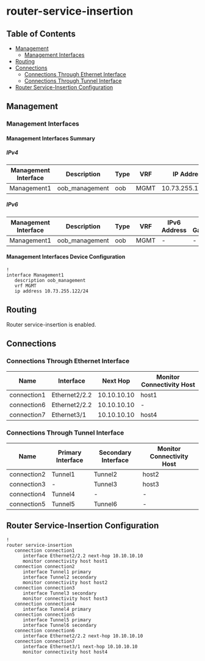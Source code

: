 # router-service-insertion

## Table of Contents

- [Management](#management)
  - [Management Interfaces](#management-interfaces)
- [Routing](#routing)
- [Connections](#connections)
  - [Connections Through Ethernet Interface](#connections-through-ethernet-interface)
  - [Connections Through Tunnel Interface](#connections-through-tunnel-interface)
- [Router Service-Insertion Configuration](#router-service-insertion-configuration)

## Management

### Management Interfaces

#### Management Interfaces Summary

##### IPv4

| Management Interface | Description | Type | VRF | IP Address | Gateway |
| -------------------- | ----------- | ---- | --- | ---------- | ------- |
| Management1 | oob_management | oob | MGMT | 10.73.255.122/24 | 10.73.255.2 |

##### IPv6

| Management Interface | Description | Type | VRF | IPv6 Address | IPv6 Gateway |
| -------------------- | ----------- | ---- | --- | ------------ | ------------ |
| Management1 | oob_management | oob | MGMT | - | - |

#### Management Interfaces Device Configuration

```eos
!
interface Management1
   description oob_management
   vrf MGMT
   ip address 10.73.255.122/24
```

## Routing

Router service-insertion is enabled.

## Connections

### Connections Through Ethernet Interface

| Name | Interface | Next Hop | Monitor Connectivity Host |
| ---- | --------- | -------- | ------------------------- |
| connection1 | Ethernet2/2.2 | 10.10.10.10 | host1 |
| connection6 | Ethernet2/2.2 | 10.10.10.10 | - |
| connection7 | Ethernet3/1 | 10.10.10.10 | host4 |

### Connections Through Tunnel Interface

| Name | Primary Interface | Secondary Interface | Monitor Connectivity Host |
| ---- | ----------------- | ------------------- | ------------------------- |
| connection2 | Tunnel1 | Tunnel2 | host2 |
| connection3 | - | Tunnel3 | host3 |
| connection4 | Tunnel4 | - | - |
| connection5 | Tunnel5 | Tunnel6 | - |

## Router Service-Insertion Configuration

```eos
!
router service-insertion
   connection connection1
      interface Ethernet2/2.2 next-hop 10.10.10.10
      monitor connectivity host host1
   connection connection2
      interface Tunnel1 primary
      interface Tunnel2 secondary
      monitor connectivity host host2
   connection connection3
      interface Tunnel3 secondary
      monitor connectivity host host3
   connection connection4
      interface Tunnel4 primary
   connection connection5
      interface Tunnel5 primary
      interface Tunnel6 secondary
   connection connection6
      interface Ethernet2/2.2 next-hop 10.10.10.10
   connection connection7
      interface Ethernet3/1 next-hop 10.10.10.10
      monitor connectivity host host4
```
